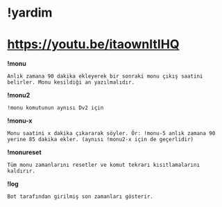 ﻿# !yardim
 # https://youtu.be/itaownItIHQ

**!monu**

`Anlık zamana 90 dakika ekleyerek bir sonraki monu çıkış saatini belirler. Monu kesildiği an yazılmalıdır.`

**!monu2**

`!monu komutunun aynısı Dv2 için`

**!monu-x**

`Monu saatini x dakika çıkararak söyler. Ör: !monu-5 anlık zamana 90 yerine 85 dakika ekler. (aynısı !monu2-x için de geçerlidir)`

**!monureset**

`Tüm monu zamanlarını resetler ve komut tekrarı kısıtlamalarını kaldırır.`

**!log**

`Bot tarafından girilmiş son zamanları gösterir.`

